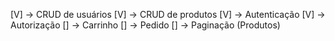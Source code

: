 [V] -> CRUD de usuários
[V] -> CRUD de produtos
[V] -> Autenticação
[V] -> Autorização
[] -> Carrinho
[] -> Pedido
[] -> Paginação (Produtos)
